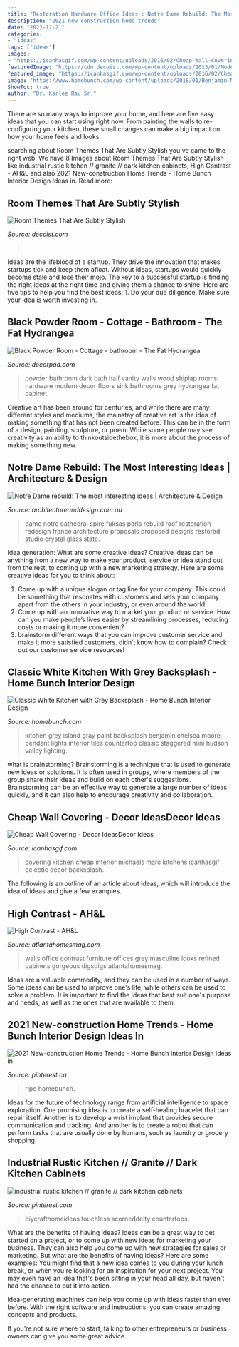 ```yaml
---
title: "Restoration Hardware Office Ideas : Notre Dame Rebuild: The Most Interesting Ideas"
description: "2021 new-construction home trends"
date: "2022-12-21"
categories:
- "ideas"
tags: ["ideas"]
images:
- "https://icanhasgif.com/wp-content/uploads/2016/02/Cheap-Wall-Covering-1024x771.jpg"
featuredImage: "https://cdn.decoist.com/wp-content/uploads/2013/01/Modern-sporty-bedroom.jpg"
featured_image: "https://icanhasgif.com/wp-content/uploads/2016/02/Cheap-Wall-Covering-1024x771.jpg"
image: "https://www.homebunch.com/wp-content/uploads/2018/01/Benjamin-Moore-Chelsea-Gray-Paint-Color-Grey-island-paint-color-Benjamin-Moore-Chelsea-Gray.jpg"
ShowToc: true
author: "Dr. Karlee Rau Sr."
---
```



There are so many ways to improve your home, and here are five easy ideas that you can start using right now. From painting the walls to re-configuring your kitchen, these small changes can make a big impact on how your home feels and looks.

	

		
searching about Room Themes That Are Subtly Stylish you've came to the right web. We have 8 Images about Room Themes That Are Subtly Stylish like industrial rustic kitchen // granite // dark kitchen cabinets, High Contrast - AH&amp;L and also 2021 New-construction Home Trends - Home Bunch Interior Design Ideas in. Read more:
		
    
## Room Themes That Are Subtly Stylish

<img loading=lazy src="https://cdn.decoist.com/wp-content/uploads/2013/01/Modern-sporty-bedroom.jpg" onerror="this.onerror=null;this.src='https://tse2.mm.bing.net/th?id=OIP.dWUtg5CrsCDxWIveU870zwHaFE&amp;pid=15.1';" alt="Room Themes That Are Subtly Stylish">

_Source: decoist.com_

>. 

	

Ideas are the lifeblood of a startup. They drive the innovation that makes startups tick and keep them afloat. Without ideas, startups would quickly become stale and lose their mojo. The key to a successful startup is finding the right ideas at the right time and giving them a chance to shine. Here are five tips to help you find the best ideas: 1. Do your due diligence: Make sure your idea is worth investing in.

    
## Black Powder Room - Cottage - Bathroom - The Fat Hydrangea

<img loading=lazy src="https://cdn.decorpad.com/photos/2013/07/10/abe7eee3c179.jpg" onerror="this.onerror=null;this.src='https://tse3.mm.bing.net/th?id=OIP.9AghUPnMiS822EkSPJyzIQHaLH&amp;pid=15.1';" alt="Black Powder Room - Cottage - bathroom - The Fat Hydrangea">

_Source: decorpad.com_

>powder bathroom dark bath half vanity walls wood shiplap rooms hardware modern decor floors sink bathrooms grey hydrangea fat cabinet. 

	

Creative art has been around for centuries, and while there are many different styles and mediums, the mainstay of creative art is the idea of making something that has not been created before. This can be in the form of a design, painting, sculpture, or poem. While some people may see creativity as an ability to thinkoutsidethebox, it is more about the process of making something new.

    
## Notre Dame Rebuild: The Most Interesting Ideas | Architecture &amp; Design

<img loading=lazy src="http://www.architectureanddesign.com.au/getmedia/834cee94-142b-42c0-a897-553115910d14/studiofuksas.aspx?width=800&amp;height=600&amp;ext=.jpg" onerror="this.onerror=null;this.src='https://tse3.mm.bing.net/th?id=OIP.Ds_CcWbBVH9KlUEndZ0iiQHaFj&amp;pid=15.1';" alt="Notre Dame rebuild: The most interesting ideas | Architecture &amp; Design">

_Source: architectureanddesign.com.au_

>dame notre cathedral spire fuksas paris rebuild roof restoration redesign france architecture proposals proposed designs restored studio crystal glass state. 

	

Idea generation: What are some creative ideas?
Creative ideas can be anything from a new way to make your product, service or idea stand out from the rest, to coming up with a new marketing strategy. Here are some creative ideas for you to think about: 
1. Come up with a unique slogan or tag line for your company. This could be something that resonates with customers and sets your company apart from the others in your industry, or even around the world. 
2. Come up with an innovative way to market your product or service. How can you make people’s lives easier by streamlining processes, reducing costs or making it more convenient? 
3. brainstorm different ways that you can improve customer service and make it more satisfied customers. didn’t know how to complain? Check out our customer service resources! 

    
## Classic White Kitchen With Grey Backsplash - Home Bunch Interior Design

<img loading=lazy src="https://www.homebunch.com/wp-content/uploads/2018/01/Benjamin-Moore-Chelsea-Gray-Paint-Color-Grey-island-paint-color-Benjamin-Moore-Chelsea-Gray.jpg" onerror="this.onerror=null;this.src='https://tse3.mm.bing.net/th?id=OIP.KvWSW4Oxe4XVbJbEaO_TJwHaLL&amp;pid=15.1';" alt="Classic White Kitchen with Grey Backsplash - Home Bunch Interior Design">

_Source: homebunch.com_

>kitchen grey island gray paint backsplash benjamin chelsea moore pendant lights interior tiles countertop classic staggered mini hudson valley lighting. 

	

what is brainstorming?
Brainstorming is a technique that is used to generate new ideas or solutions. It is often used in groups, where members of the group share their ideas and build on each other's suggestions. Brainstorming can be an effective way to generate a large number of ideas quickly, and it can also help to encourage creativity and collaboration.

    
## Cheap Wall Covering - Decor IdeasDecor Ideas

<img loading=lazy src="https://icanhasgif.com/wp-content/uploads/2016/02/Cheap-Wall-Covering-1024x771.jpg" onerror="this.onerror=null;this.src='https://tse1.mm.bing.net/th?id=OIP.EC7nu0_TlsRV0ort0-NuGQHaFk&amp;pid=15.1';" alt="Cheap Wall Covering - Decor IdeasDecor Ideas">

_Source: icanhasgif.com_

>covering kitchen cheap interior michaels marc kitchens icanhasgif eclectic decor backsplash. 

	

The following is an outline of an article about ideas, which will introduce the idea of ideas and give a few examples.

    
## High Contrast - AH&amp;L

<img loading=lazy src="http://atlantahomesmag.com/wp-content/uploads/2016/09/Shawn_Broaddus_2016_04_01_9999_8.jpg" onerror="this.onerror=null;this.src='https://tse1.mm.bing.net/th?id=OIP.6hPONoLOTWcHJJPRrvpM_AHaE8&amp;pid=15.1';" alt="High Contrast - AH&amp;L">

_Source: atlantahomesmag.com_

>walls office contrast furniture offices grey masculine looks refined cabinets gorgeous digsdigs atlantahomesmag. 

	

Ideas are a valuable commodity, and they can be used in a number of ways. Some ideas can be used to improve one's life, while others can be used to solve a problem. It is important to find the ideas that best suit one's purpose and needs, as well as the ones that are available to them.

    
## 2021 New-construction Home Trends - Home Bunch Interior Design Ideas In

<img loading=lazy src="https://i.pinimg.com/736x/25/7c/fe/257cfe3cec5cc80672c77c0ae00067c0.jpg" onerror="this.onerror=null;this.src='https://tse4.mm.bing.net/th?id=OIP.Y5R8cUyil6vDeGl6qaa3IQHaLP&amp;pid=15.1';" alt="2021 New-construction Home Trends - Home Bunch Interior Design Ideas in">

_Source: pinterest.ca_

>ripe homebunch. 

	

Ideas for the future of technology range from artificial intelligence to space exploration. One promising idea is to create a self-healing bracelet that can repair itself. Another is to develop a wrist implant that provides secure communication and tracking. And another is to create a robot that can perform tasks that are usually done by humans, such as laundry or grocery shopping.

    
## Industrial Rustic Kitchen // Granite // Dark Kitchen Cabinets

<img loading=lazy src="https://i.pinimg.com/736x/c3/15/c7/c315c712ef6c074565e87b2eca2ca363.jpg" onerror="this.onerror=null;this.src='https://tse1.mm.bing.net/th?id=OIP.-szVEYoGl5wKM45rvYOspAHaJ3&amp;pid=15.1';" alt="industrial rustic kitchen // granite // dark kitchen cabinets">

_Source: pinterest.com_

>diycrafthomeideas touchless scorneddeity countertops. 

	

What are the benefits of having ideas?
Ideas can be a great way to get started on a project, or to come up with new ideas for marketing your business. They can also help you come up with new strategies for sales or marketing. But what are the benefits of having ideas? Here are some examples: 
You might find that a new idea comes to you during your lunch break, or when you're looking for an inspiration for your next project. You may even have an idea that's been sitting in your head all day, but haven't had the chance to put it into action. 

idea-generating machines can help you come up with ideas faster than ever before. With the right software and instructions, you can create amazing concepts and products. 

If you're not sure where to start, talking to other entrepreneurs or business owners can give you some great advice.

